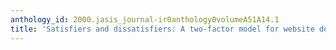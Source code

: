 ```yaml
---
anthology_id: 2000.jasis_journal-ir0anthology0volumeA51A14.1
title: 'Satisfiers and dissatisfiers: A two-factor model for website design and evaluation'
---
```


